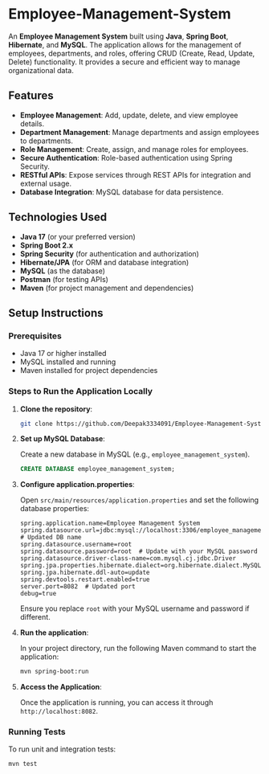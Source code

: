 # Employee-Management-System
An **Employee Management System** built using **Java**, **Spring Boot**, **Hibernate**, and **MySQL**. The application allows for the management of employees, departments, and roles, offering CRUD (Create, Read, Update, Delete) functionality. It provides a secure and efficient way to manage organizational data.

## Features

- **Employee Management**: Add, update, delete, and view employee details.
- **Department Management**: Manage departments and assign employees to departments.
- **Role Management**: Create, assign, and manage roles for employees.
- **Secure Authentication**: Role-based authentication using Spring Security.
- **RESTful APIs**: Expose services through REST APIs for integration and external usage.
- **Database Integration**: MySQL database for data persistence.

## Technologies Used

- **Java 17** (or your preferred version)
- **Spring Boot 2.x**
- **Spring Security** (for authentication and authorization)
- **Hibernate/JPA** (for ORM and database integration)
- **MySQL** (as the database)
- **Postman** (for testing APIs)
- **Maven** (for project management and dependencies)

## Setup Instructions

### Prerequisites

- Java 17 or higher installed
- MySQL installed and running
- Maven installed for project dependencies

### Steps to Run the Application Locally

1. **Clone the repository**:

    ```bash
    git clone https://github.com/Deepak3334091/Employee-Management-System.git
    ```

2. **Set up MySQL Database**:
   
    Create a new database in MySQL (e.g., `employee_management_system`).

    ```sql
    CREATE DATABASE employee_management_system;
    ```

3. **Configure application.properties**:

    Open `src/main/resources/application.properties` and set the following database properties:

    ```properties
    spring.application.name=Employee Management System
    spring.datasource.url=jdbc:mysql://localhost:3306/employee_management_system  # Updated DB name
    spring.datasource.username=root
    spring.datasource.password=root  # Update with your MySQL password
    spring.datasource.driver-class-name=com.mysql.cj.jdbc.Driver
    spring.jpa.properties.hibernate.dialect=org.hibernate.dialect.MySQL8Dialect
    spring.jpa.hibernate.ddl-auto=update
    spring.devtools.restart.enabled=true
    server.port=8082  # Updated port
    debug=true
    ```

    Ensure you replace `root` with your MySQL username and password if different.

4. **Run the application**:

    In your project directory, run the following Maven command to start the application:

    ```bash
    mvn spring-boot:run
    ```

5. **Access the Application**:

    Once the application is running, you can access it through `http://localhost:8082`.

### Running Tests

To run unit and integration tests:

```bash
mvn test
